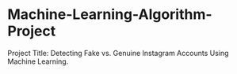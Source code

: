 # Machine-Learning-Algorithm-Project
Project Title: Detecting Fake vs. Genuine Instagram Accounts Using Machine Learning.
